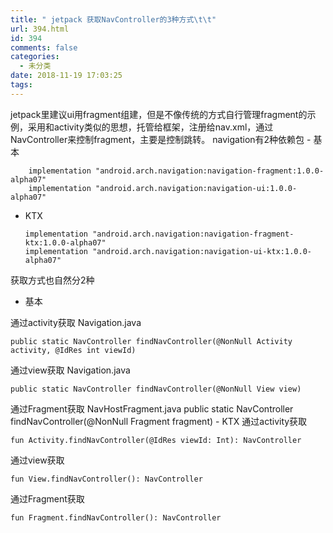 ```yaml
---
title: " jetpack 获取NavController的3种方式\t\t"
url: 394.html
id: 394
comments: false
categories:
  - 未分类
date: 2018-11-19 17:03:25
tags:
---
```


jetpack里建议ui用fragment组建，但是不像传统的方式自行管理fragment的示例，采用和activity类似的思想，托管给框架，注册给nav.xml，通过NavController来控制fragment，主要是控制跳转。 navigation有2种依赖包 - 基本

        implementation "android.arch.navigation:navigation-fragment:1.0.0-alpha07"
        implementation "android.arch.navigation:navigation-ui:1.0.0-alpha07"
    

*   KTX

        implementation "android.arch.navigation:navigation-fragment-ktx:1.0.0-alpha07"
        implementation "android.arch.navigation:navigation-ui-ktx:1.0.0-alpha07"
    

获取方式也自然分2种

*   基本

通过activity获取 Navigation.java

    public static NavController findNavController(@NonNull Activity activity, @IdRes int viewId) 
    

通过view获取 Navigation.java

    public static NavController findNavController(@NonNull View view)
    

通过Fragment获取 NavHostFragment.java public static NavController findNavController(@NonNull Fragment fragment) - KTX 通过activity获取

    fun Activity.findNavController(@IdRes viewId: Int): NavController
    

通过view获取

    fun View.findNavController(): NavController
    

通过Fragment获取

    fun Fragment.findNavController(): NavController
